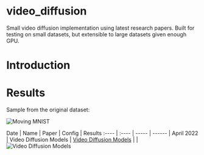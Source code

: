 # video_diffusion
Small video diffusion implementation using latest research papers. Built for testing on small datasets, but extensible to large datasets given enough GPU.

# Introduction

# Results

Sample from the original dataset:

![Moving MNIST](https://drive.google.com/uc?export=view&id=1FS9lEd6DPFJ4Ka7hUgqk2BlsJ8FzOdPE)

Date  | Name  | Paper | Config | Results 
:---- | :---- | ----- | ------ |
April 2022 | Video Diffusion Models | [Video Diffusion Models](https://arxiv.org/abs/2204.03458) | | ![Video Diffusion Models](https://drive.google.com/uc?export=view&id=1cvK6auDRfwoAxYb1xVhL_ZhyY70zoRMS)
